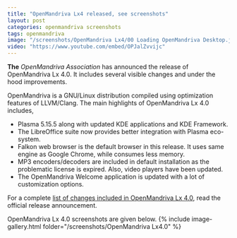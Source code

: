 ```yaml
---
title: "OpenMandriva Lx4 released, see screenshots"
layout: post
categories: openmandriva screenshots
tags: openmandriva
image: "/screenshots/OpenMandriva Lx4/00 Loading OpenMandriva Desktop.jpg"
video: "https://www.youtube.com/embed/OPJalZvvijc"
---
```

**The** *OpenMandriva Association* has announced the release of OpenMandriva Lx 4.0. It includes several visible changes and under the hood improvements.

OpenMandriva is a GNU/Linux distribution compiled using optimization features of LLVM/Clang. The main highlights of OpenMandriva Lx 4.0 includes,
- Plasma 5.15.5 along with updated KDE applications and KDE Framework.
- The LibreOffice suite now provides better integration with Plasma eco-system.
- Falkon web browser is the default browser in this release. It uses same engine as Google Chrome, while consumes less memory.
- MP3 encoders/decoders are included in default installation as the problematic license is expired. Also, video players have been updated.
- The OpenMandriva Welcome application is updated with a lot of customization options.

For a complete [list of changes included in OpenMandriva Lx 4.0](https://www.openmandriva.org/en/news/article/the-best-until-openmandriva-does-better-released-omlx-4-0), read the official release announcement.

OpenMandriva Lx 4.0 screenshots are given below.
{% include image-gallery.html folder="/screenshots/OpenMandriva Lx4.0" %}
